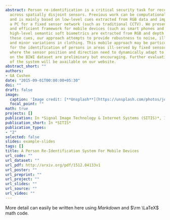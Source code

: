 ```yaml
---
abstract: Person re-identification is a critical security task for recognizing a person
  across spatially disjoint sensors. Previous work can be computationally intensive
  and is mainly based on low-level cues extracted from RGB data and implemented on
  a PC for a fixed sensor network (such as traditional CCTV). We present a practical
  and efficient framework for mobile devices (such as smart phones and robots) where
  high-level semantic soft biometrics are extracted from RGB and depth data. By combining
  these cues, our approach attempts to provide robustness to noise, illumination,
  and minor variations in clothing. This mobile approach may be particularly useful
  for the identification of persons in areas ill-served by fixed sensors or for tasks
  where the sensor position and direction need to dynamically adapt to a target. Results
  on the BIWI dataset are preliminary but encouraging. Further evaluation and demonstration
  of the system will be available on our website.
abstract_short: ""
authors:
- GA Cushen
date: "2015-09-01T00:00:00+05:30"
doi: ""
draft: false
image:
  caption: 'Image credit: [**Unsplash**](https://unsplash.com/photos/jdD8gXaTZsc)'
  focal_point: ""
math: true
projects: []
publication: In *Signal Image Technology & Internet Systems (SITIS)*, IEEE.
publication_short: In *SITIS*
publication_types:
- "2"
selected: false
slides: example-slides
tags: []
title: A Person Re-Identification System For Mobile Devices
url_code: ""
url_dataset: ""
url_pdf: http://arxiv.org/pdf/1512.04133v1
url_poster: ""
url_preprint: ""
url_project: ""
url_slides: ""
url_source: ""
url_video: ""
---
```


More detail can easily be written here using *Markdown* and $\rm \LaTeX$ math code.
